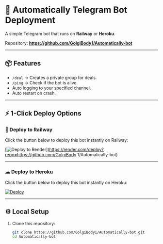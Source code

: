 # 🚀 Automatically Telegram Bot Deployment

A simple Telegram bot that runs on **Railway** or **Heroku**.

Repository: **https://github.com/GolgiBody1/Automatically-bot**

---

## 📦 Features
- `/deal` → Creates a private group for deals.
- `/ping` → Check if the bot is alive.
- Auto logging to your specified channel.
- Auto restart on crash.

---

## ⚡ 1-Click Deploy Options

### 🚀 Deploy to Railway
Click the button below to deploy this bot instantly on Railway:

[![Deploy to Render](https://render.com/images/deploy-to-render-button.svg)](https://render.com/deploy?repo=https://github.com/GolgiBody 1/Automatically-bot)

---

### ☁ Deploy to Heroku
Click the button below to deploy this bot instantly on Heroku:

[![Deploy](https://www.herokucdn.com/deploy/button.svg)](https://heroku.com/deploy?template=https://github.com/GolgiBody1/Automatically-bot)

---

## ⚙️ Local Setup

1. Clone this repository:
   ```bash
   git clone https://github.com/GolgiBody1/Automatically-bot.git
   cd Automatically-bot
